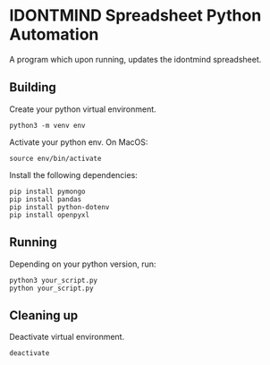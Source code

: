 # IDONTMIND Spreadsheet Python Automation
A program which upon running, updates the idontmind spreadsheet.

## Building
Create your python virtual environment.
```shell
python3 -m venv env
```
Activate your python env.
On MacOS:
```shell
source env/bin/activate
```

Install the following dependencies: 
```shell
pip install pymongo
pip install pandas
pip install python-dotenv
pip install openpyxl
```

## Running
Depending on your python version, run:
```shell
python3 your_script.py
python your_script.py
```

## Cleaning up
Deactivate virtual environment.

```shell
deactivate
```